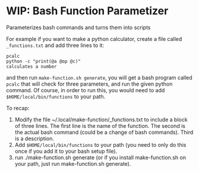 # WIP: Bash Function Parametizer
Parameterizes bash commands and turns them into scripts

For example if you want to make a python calculator, create a file called `_functions.txt` and add three lines to it:

```
pcalc
python -c "print(@a @op @c)"
calculates a number
```

and then run `make-function.sh generate`, you will get a bash program called `pcalc` that will check for three parameters, and run the given python command. Of course, in order to run this, you would need to add `$HOME/local/bin/functions` to your path.

To recap:
1) Modify the file ~/.local/make-function/_functions.txt to include a block of three lines. The first line is the name of the function. The second is the actual bash command (could be a change of bash commands). Third is a description.
2) Add `$HOME/local/bin/functions` to your path (you need to only do this once if you add it to your bash setup file).
3) run ./make-function.sh generate (or if you install make-function.sh on your path, just run make-function.sh generate).
